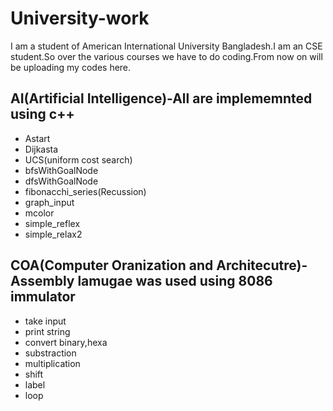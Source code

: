 # University-work
I am a student of American International University Bangladesh.I am an CSE student.So over the various courses we have to do coding.From now on  will be uploading my codes here.

## AI(Artificial Intelligence)-All are implememnted using c++
* Astart	
* Dijkasta	
* UCS(uniform cost search) 
* bfsWithGoalNode
* dfsWithGoalNode
* fibonacchi_series(Recussion)
* graph_input
* mcolor
* simple_reflex
* simple_relax2

## COA(Computer Oranization and Architecutre)-Assembly lamugae was used using 8086 immulator
* take input
* print string
* convert  binary,hexa
* substraction
* multiplication
* shift
* label
* loop

